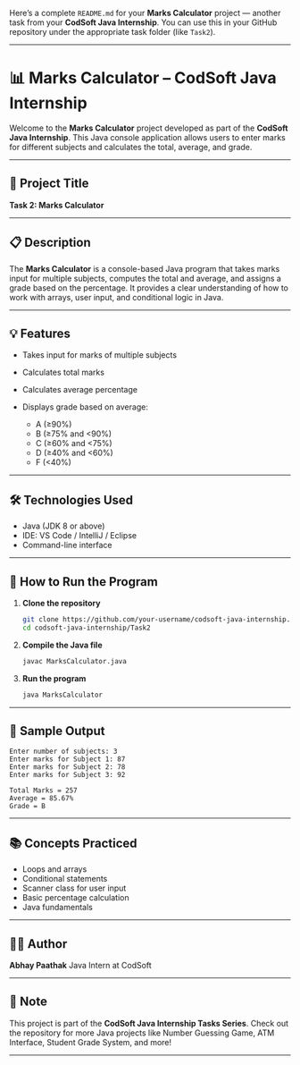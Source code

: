 Here’s a complete `README.md` for your **Marks Calculator** project — another task from your **CodSoft Java Internship**. You can use this in your GitHub repository under the appropriate task folder (like `Task2`).

---

# 📊 Marks Calculator – CodSoft Java Internship

Welcome to the **Marks Calculator** project developed as part of the **CodSoft Java Internship**. This Java console application allows users to enter marks for different subjects and calculates the total, average, and grade.

---

## 📌 Project Title

**Task 2: Marks Calculator**

---

## 📋 Description

The **Marks Calculator** is a console-based Java program that takes marks input for multiple subjects, computes the total and average, and assigns a grade based on the percentage. It provides a clear understanding of how to work with arrays, user input, and conditional logic in Java.

---

## 💡 Features

* Takes input for marks of multiple subjects
* Calculates total marks
* Calculates average percentage
* Displays grade based on average:

  * A (≥90%)
  * B (≥75% and <90%)
  * C (≥60% and <75%)
  * D (≥40% and <60%)
  * F (<40%)

---

## 🛠 Technologies Used

* Java (JDK 8 or above)
* IDE: VS Code / IntelliJ / Eclipse
* Command-line interface

---

## 🚀 How to Run the Program

1. **Clone the repository**

   ```bash
   git clone https://github.com/your-username/codsoft-java-internship.git
   cd codsoft-java-internship/Task2
   ```

2. **Compile the Java file**

   ```bash
   javac MarksCalculator.java
   ```

3. **Run the program**

   ```bash
   java MarksCalculator
   ```

---

## 🎯 Sample Output

```
Enter number of subjects: 3
Enter marks for Subject 1: 87
Enter marks for Subject 2: 78
Enter marks for Subject 3: 92

Total Marks = 257
Average = 85.67%
Grade = B
```

---

## 📚 Concepts Practiced

* Loops and arrays
* Conditional statements
* Scanner class for user input
* Basic percentage calculation
* Java fundamentals

---

## 👨‍💻 Author

**Abhay Paathak**
Java Intern at CodSoft


---

## 📌 Note

This project is part of the **CodSoft Java Internship Tasks Series**. Check out the repository for more Java projects like Number Guessing Game, ATM Interface, Student Grade System, and more!

------------------------------------------------------------------------------------------------------------------------------------------------------------------



